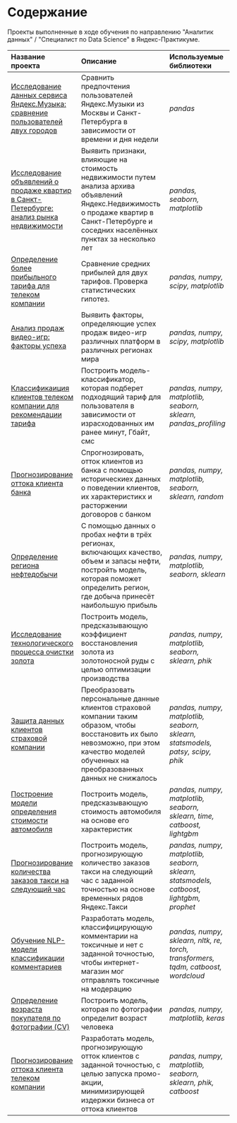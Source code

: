 # Содержание
Проекты выполненные в ходе обучения по направлению "Аналитик данных" / "Специалист по Data Science" в Яндекс-Практикуме.


| **Название проекта**  | **Описание**           | **Используемые библиотеки** |
| :-------------------- | :--------------------- |:----------------------------|
| [Исследование данных сервиса Яндекс.Музыка: сравнение пользователей двух городов](https://github.com/karasevdy/yandex_pr_projects/tree/main/Music) | Сравнить предпочтения пользователей Яндекс.Музыки из Москвы и Санкт-Петербурга в зависимости от времени и дня недели | *pandas* |
| [Исследование объявлений о продаже квартир в Санкт-Петербурге: анализ рынка недвижимости](https://github.com/karasevdy/yandex_pr_projects/tree/main/real_estate) | Выявить признаки, влияющие на стоимость недвижимости путем анализа архива объявлений Яндекс.Недвижимость о продаже квартир в Санкт-Петербурге и соседних населённых пунктах за несколько лет| *pandas, seaborn, matplotlib* |
| [Определение более прибыльного тарифа для телеком компании](https://github.com/karasevdy/yandex_pr_projects/tree/main/мобильные%20вызовы) | Сравнение средних прибылей для двух тарифов. Проверка статистических гипотез. | *pandas, numpy, scipy, matplotlib* |
| [Анализ продаж видео-игр: факторы успеха](https://github.com/karasevdy/yandex_pr_projects/tree/main/game_platforms) | Выявить факторы, определяющие успех продаж видео-игр различных платформ в различных регионах мира | *pandas, numpy, scipy, matplotlib* |
| [Классификаиция клиентов телеком компании для рекомендации тарифа](https://github.com/karasevdy/yandex_pr_projects/tree/main/tariff_users_behavior) | Построить модель-классификатор, которая подберет подходящий тариф для пользователя в зависимости от израсходованных им ранее минут, Гбайт, смс | *pandas, numpy, matplotlib, seaborn, sklearn, pandas_profiling* |
| [Прогнозирование оттока клиента банка](https://github.com/karasevdy/yandex_pr_projects/tree/main/bank_customers_outflow) | Спрогнозировать, отток клиентов из банка с помощью историческиех данных о поведении клиентов, их характеристикх и расторжении договоров с банком| *pandas, numpy, matplotlib, seaborn, sklearn, random* |
| [Определение региона нефтедобычи](https://github.com/karasevdy/yandex_pr_projects/tree/main/oil_drill) | С помощью данных о пробах нефти в трёх регионах, включающих качество, объем и запасы нефти, постройть модель, которая поможет определить регион, где добыча принесёт наибольшую прибыль| *pandas, numpy, matplotlib, seaborn, sklearn* |
| [Исследование технологического процесса очистки золота](https://github.com/karasevdy/yandex_pr_projects/tree/main/gold_recovery) |Построить модель, предсказывающую коэффициент восстановления золота из золотоносной руды с целью оптимизации производства| *pandas, numpy, matplotlib, seaborn, sklearn, phik* |
| [Защита данных клиентов страховой компании](https://github.com/karasevdy/yandex_pr_projects/tree/main/insurance_data) |Преобразовать персональные данные клиентов страховой компании таким образом, чтобы восстановить их было невозможно, при этом качество моделей обученных на преобразованных данных не снижалось| *pandas, numpy, matplotlib, seaborn, sklearn, statsmodels, patsy, scipy, phik* |
| [Построение модели определения стоимости автомобиля](https://github.com/karasevdy/yandex_pr_projects/tree/main/Cars) |Построить модель, предсказывающую стоимость автомобиля на основе его характеристик| *pandas, numpy, matplotlib, seaborn, sklearn, time, catboost, lightgbm* |
| [Прогнозирование количества заказов такси на следующий час](https://github.com/karasevdy/yandex_pr_projects/tree/main/taxi) |Построить модель, прогнозирующую количество заказов такси на следующий час с заданной точностью на основе временных рядов Яндекс.Такси| *pandas, numpy, matplotlib, seaborn, sklearn, statsmodels, catboost, lightgbm, prophet* |
| [Обучение NLP-модели классификации комментариев](https://github.com/karasevdy/yandex_pr_projects/tree/main/toxic_comments) |Разработать модель, классифицирующую комментарии на токсичные и нет с заданной точностью, чтобы интернет-магазин мог отправлять токсичные на модерацию| *pandas, numpy, sklearn, nltk, re, torch, transformers, tqdm, catboost, wordcloud* |
| [Определение возраста покупателя по фотографии (CV)](https://github.com/karasevdy/yandex_pr_projects/tree/main/CV_age_detection) |Построить модель, которая по фотографии определит возраст человека| *pandas, numpy, matplotlib, keras* |
| [Прогнозирование оттока клиента телеком компании](https://github.com/karasevdy/yandex_pr_projects/tree/main/Telecom) |Разработать модель, прогнозирующую отток клиентов с заданной точностью, с целью запуска промо-акции, минимизирующей издержки бизнеса от оттока клиентов| *pandas, numpy, matplotlib, seaborn, sklearn, phik, catboost* |
